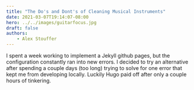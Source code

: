 ```yaml
---
title: "The Do's and Dont's of Cleaning Musical Instruments"
date: 2021-03-07T19:14:07-08:00
hero: ../../images/guitarfocus.jpg
draft: false
authors:
    - Alex Stouffer
---
```


I spent a week working to implement a Jekyll github pages, but the configuration constantly ran into new errors. I decided to try an alternative after spending a couple days (too long) trying to solve for one error that kept me from developing locally. Luckily Hugo paid off after only a couple hours of tinkering.


